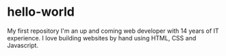 # hello-world
My first repository
I'm an up and coming web developer with 14 years of IT experience.  I love building websites by hand using HTML, CSS and Javascript. 
